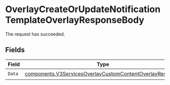 # OverlayCreateOrUpdateNotificationTemplateOverlayResponseBody

The request has succeeded.


## Fields

| Field                                                                                                                                | Type                                                                                                                                 | Required                                                                                                                             | Description                                                                                                                          |
| ------------------------------------------------------------------------------------------------------------------------------------ | ------------------------------------------------------------------------------------------------------------------------------------ | ------------------------------------------------------------------------------------------------------------------------------------ | ------------------------------------------------------------------------------------------------------------------------------------ |
| `Data`                                                                                                                               | [components.V3ServicesOverlayCustomContentOverlayResponse](../../models/components/v3servicesoverlaycustomcontentoverlayresponse.md) | :heavy_check_mark:                                                                                                                   | N/A                                                                                                                                  |